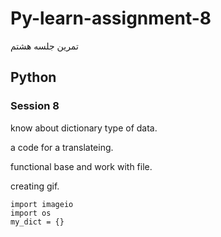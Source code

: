 # Py-learn-assignment-8
تمرین جلسه هشتم
## Python

### Session 8
<p>know about dictionary type of data.</p>
<p>a code for a translateing.</p>
<p>functional base and work with file.</p>
<p>creating gif.</p>

```
import imageio
import os
my_dict = {}
```
